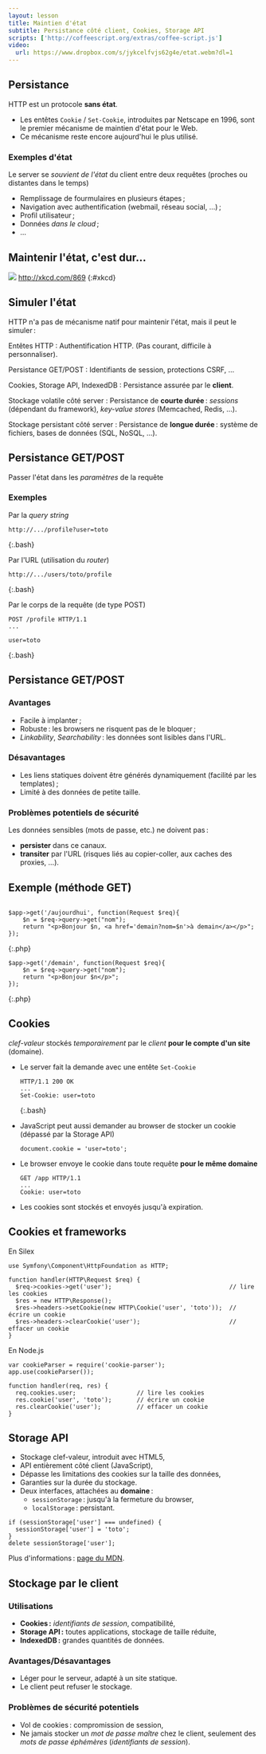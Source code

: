```yaml
---
layout: lesson
title: Maintien d'état
subtitle: Persistance côté client, Cookies, Storage API
scripts: ['http://coffeescript.org/extras/coffee-script.js']
video:
  url: https://www.dropbox.com/s/jykcelfvjs62g4e/etat.webm?dl=1
---
```


<section>

## Persistance

HTTP est un protocole **sans état**.

- Les entêtes `Cookie` / `Set-Cookie`, introduites par Netscape en
  1996, sont le premier mécanisme de maintien d'état pour le Web.
- Ce mécanisme reste encore aujourd'hui le plus utilisé.

### Exemples d'état

Le server se *souvient de l'état* du client entre deux requêtes
(proches ou distantes dans le temps)

- Remplissage de fourmulaires en plusieurs étapes ;
- Navigation avec authentification (webmail, réseau social, ...) ;
- Profil utilisateur ;
- Données *dans le cloud* ;
- ...

</section>
<section>
<style scoped>
#xkcd {
  text-align: center;
  margin-top: 4em;
}
#xkcd img { width: 100%; }
</style>

## Maintenir l'état, c'est dur...

![](http://imgs.xkcd.com/comics/server_attention_span.png)
<http://xkcd.com/869>
{:#xkcd}

</section>
<section>

## Simuler l'état

HTTP n'a pas de mécanisme natif pour maintenir l'état, mais il peut le
simuler :


Entêtes HTTP
: Authentification HTTP. (Pas courant, difficile à personnaliser).

Persistance GET/POST
: Identifiants de session, protections CSRF, ...

Cookies, Storage API, IndexedDB
: Persistance assurée par le **client**.

Stockage volatile côté server
: Persistance de **courte durée** : *sessions* (dépendant du framework),
*key-value stores* (Memcached, Redis, ...).

Stockage persistant côté server
: Persistance de **longue durée** : système de fichiers, bases de
données (SQL, NoSQL, ...).

</section>
<section>

## Persistance GET/POST

Passer l'état dans les *paramètres* de la requête

### Exemples

Par la *query string*
  
~~~
http://.../profile?user=toto
~~~
{:.bash}

Par l'URL (utilisation du *router*)
 
~~~
http://.../users/toto/profile
~~~
{:.bash}

Par le corps de la requête (de type POST)
 
~~~
POST /profile HTTP/1.1
...

user=toto
~~~
{:.bash}

</section>
<section>

## Persistance GET/POST

### Avantages

- Facile à implanter ;
- Robuste : les browsers ne risquent pas de le bloquer ;
- *Linkability*, *Searchability* : les données sont lisibles dans
  l'URL.

### Désavantages

- Les liens statiques doivent être générés dynamiquement (facilité par
  les templates) ;
- Limité à des données de petite taille.

### Problèmes potentiels de sécurité

Les données sensibles (mots de passe, etc.) ne doivent pas :

- **persister** dans ce canaux.
- **transiter** par l'URL (risques liés au copier-coller, aux caches des proxies, ...).

</section>
<section>
<style scoped>
#browser { display: flex; }
#browser .window, #browser .source {
  border: solid thin black;
  height: 7em;
}
#browser .window { flex: 0 1 19em; }
#browser .source {
  margin: 0;
  flex: 1;
}
#browser .address { border: solid 3px #aaa; }
#browser .body { padding: 1ex;
</style>

## Exemple (méthode GET)

<p id="browser"></p>
<script type="text/coffeescript">
$bw = $ '#browser'
$win = $bw.append 'div.window'
$adr = $win.append 'div.address'
$bdy = $win.append 'div.body'
$src = ($bw.append 'pre.source.html').append 'code'

$adr.textContent = 'http://.../'
$bdy.append 'h3 Bonjour, présentez-vous'
$bdy.innerHTML += '<input type="text"><button>Entrer</button>'
$src.textContent = '''
    <form method="get" action="aujourdhui">
      <h3>Bonjour, présentez-vous</h3>
      <input type="text" name="nom">
      <input type="submit" value="Entrer">
    </form>'''
hljs.highlightBlock $src

($bdy.$ 'button').on 'click', ->
 t = ($bdy.$ 'input').value
 $adr.textContent = "http://.../aujourdhui?nom=#{t}"
 $bdy.innerHTML = ""
 $bdy.append "p Bonjour #{t}, <a href='#'>à demain</a>"
 $src.textContent = """<p>Bonjour #{t},
   <a href='demain?nom=#{t}'>à demain</a>
 </p>"""
 hljs.highlightBlock $src

 ($bdy.$ 'a').on 'click', (e) ->
  $adr.textContent = "http://.../demain?nom=#{t}"
  $bdy.innerHTML = ""
  $bdy.append "p Bonjour #{t}"
  $src.textContent = "<p>Bonjour #{t}</p>"
  hljs.highlightBlock $src
  e.preventDefault()
  false
</script>

~~~
$app->get('/aujourdhui', function(Request $req){
    $n = $req->query->get("nom");
    return "<p>Bonjour $n, <a href='demain?nom=$n'>à demain</a></p>";
});
~~~
{:.php}

~~~
$app->get('/demain', function(Request $req){
    $n = $req->query->get("nom");
    return "<p>Bonjour $n</p>";
});
~~~
{:.php}

</section>
<section>

## Cookies

*clef-valeur* stockés *temporairement* par le *client* **pour
le compte d'un site** (domaine).

- Le server fait la demande avec une entête `Set-Cookie`
  
  ~~~
  HTTP/1.1 200 OK
  ...
  Set-Cookie: user=toto
  ~~~
  {:.bash}

- JavaScript peut aussi demander au browser de stocker un cookie
  (dépassé par la Storage API)
  
  ~~~
  document.cookie = 'user=toto';
  ~~~

- Le browser envoye le cookie dans toute requête **pour le même
  domaine**
  
  ~~~
  GET /app HTTP/1.1
  ...
  Cookie: user=toto
  ~~~

- Les cookies sont stockés et envoyés jusqu'à expiration.

</section>
<section class="compact">

## Cookies et frameworks

En Silex

~~~
use Symfony\Component\HttpFoundation as HTTP;

function handler(HTTP\Request $req) {
  $req->cookies->get('user');                                 // lire les cookies
  $res = new HTTP\Response();
  $res->headers->setCookie(new HTTP\Cookie('user', 'toto'));  // écrire un cookie
  $res->headers->clearCookie('user');                         // effacer un cookie
}
~~~

En Node.js

~~~
var cookieParser = require('cookie-parser');
app.use(cookieParser());

function handler(req, res) {
  req.cookies.user;                 // lire les cookies
  res.cookie('user', 'toto');       // écrire un cookie
  res.clearCookie('user');          // effacer un cookie
}
~~~

</section>
<section>

## Storage API

- Stockage clef-valeur, introduit avec HTML5,
- API entièrement côté client (JavaScript),
- Dépasse les limitations des cookies sur la taille des données,
- Garanties sur la durée du stockage.
- Deux interfaces, attachées au **domaine** :
  - `sessionStorage` : jusqu'à la fermeture du browser,
  - `localStorage` : persistant.

~~~
if (sessionStorage['user'] === undefined) {
  sessionStorage['user'] = 'toto';
}
delete sessionStorage['user'];
~~~


Plus d'informations : [page du MDN](https://developer.mozilla.org/DOM/Storage).

</section>
<section>

## Stockage par le client

### Utilisations

- **Cookies :** *identifiants de session*, compatibilité,
- **Storage API :** toutes applications, stockage de taille réduite,
- **IndexedDB :** grandes quantités de données.

### Avantages/Désavantages

- Léger pour le serveur, adapté à un site statique.
- Le client peut refuser le stockage.

### Problèmes de sécurité potentiels

- Vol de cookies : compromission de session,
- Ne jamais stocker un *mot de passe maître* chez le client, seulement
  des *mots de passe éphémères* (*identifiants de session*).


</section>
